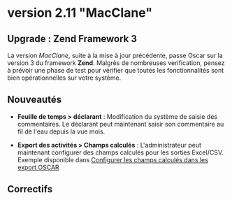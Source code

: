# version 2.11 "MacClane"

## Upgrade : Zend Framework 3

La version *MacClane*, suite à la mise à jour précédente, passe Oscar sur la version 3 du framework **Zend**. Malgrès de nombreuses verification, pensez à prévoir une phase de test pour vérifier que toutes les fonctionnalités sont bien opérationnelles sur votre système. 

## Nouveautés

 - **Feuille de temps > déclarant** :  Modification du système de saisie des commentaires. Le déclarant peut maintenant saisir son commentaire au fil de l'eau depuis la vue mois.

 - **Export des activités > Champs calculés** : L'administrateur peut maintenant configurer des champs calculés pour les sorties Excel/CSV. Exemple disponible dans [Configurer les champs calculés dans les export OSCAR](doc/activities-export.md)
 
## Correctifs

